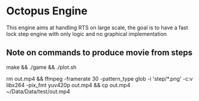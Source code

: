 # Octopus Engine

This engine aims at handling RTS on large scale, the goal is to have a fast lock step engine with only logic and no graphical implementation


## Note on commands to produce movie from steps

make && ./game && ./plot.sh

rm out.mp4 && ffmpeg -framerate 30 -pattern_type glob -i 'step/*.png' -c:v libx264 -pix_fmt yuv420p out.mp4  && cp out.mp4 ~/Data/Data/test/out.mp4
